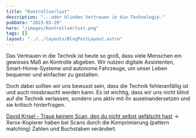 ```yaml
---
title: "Kontrollverlust"
description: "...oder blindes Vertrauen in die Technologie."
pubDate: "2023-03-29"
hero: "/images/Kontrollverlust.png"
tags: []
layout: "../../layouts/BlogPostLayout.astro"
---
```


Das Vertrauen in die Technik ist heute so groß, dass viele Menschen ein gewisses Maß an Kontrolle abgeben. Wir nutzen digitale Assistenten, Smart-Home-Systeme und autonome Fahrzeuge, um unser Leben bequemer und einfacher zu gestalten.

Doch dabei sollten wir uns bewusst sein, dass die Technik fehleranfällig ist und auch missbraucht werden kann. Es ist wichtig, dass wir uns nicht blind auf die Technik verlassen, sondern uns aktiv mit ihr auseinandersetzen und sie kritisch hinterfragen.

[David Krisel - Traue keinem Scan, den du nicht selbst gefälscht hast](https://media.ccc.de/v/31c3_-_6558_-_de_-_saal_g_-_201412282300_-_traue_keinem_scan_den_du_nicht_selbst_gefalscht_hast_-_david_kriesel/related) -> Xerox-Kopierer haben bei Scans durch die Komprimierung (pattern matching) Zahlen und Buchstaben verändert.